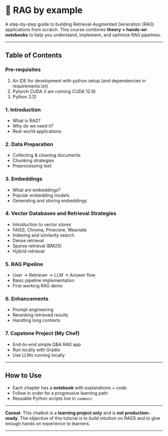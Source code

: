 # 📘 RAG by example

A step-by-step guide to building Retrieval-Augmented Generation (RAG) applications from scratch.
This course combines **theory + hands-on notebooks** to help you understand, implement, and optimize RAG pipelines.

---

## Table of Contents

### Pre-requisites

1. An IDE for development with python setup (and dependencies in requirements.txt)
2. Pytorch CUDA (I am running CUDA 12.6)
3. Python 3.12

### 1. Introduction

- What is RAG?
- Why do we need it?
- Real-world applications

### 2. Data Preparation

- Collecting & cleaning documents
- Chunking strategies
- Preprocessing text

### 3. Embeddings

- What are embeddings?
- Popular embedding models
- Generating and storing embeddings

### 4. Vector Databases and Retrieval Strategies

- Introduction to vector stores
- FAISS, Chroma, Pinecone, Weaviate
- Indexing and similarity search
- Dense retrieval
- Sparse retrieval (BM25)
- Hybrid retrieval

### 5. RAG Pipeline

- User → Retriever → LLM → Answer flow
- Basic pipeline implementation
- First working RAG demo

### 6. Enhancements

- Prompt engineering
- Reranking retrieved results
- Handling long contexts

### 7. Capstone Project (My Chef)

- End-to-end simple Q&A RAG app
- Run locally with Gradio
- Use LLMs running locally

---

## How to Use

- Each chapter has a **notebook** with explanations + code
- Follow in order for a progressive learning path
- Reusable Python scripts live in `common/`

---

**Caveat**:
This chatbot is a **learning project only** and is **not production-ready**. The objective of this tutorial is to build intuition on RAGS and to give enough hands on experience to learners.

---
